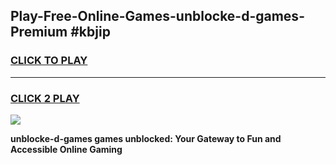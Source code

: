 
## Play-Free-Online-Games-unblocke-d-games-Premium #kbjip
<h3>
<a href="https://premium.freeplayer.one?title=unblocke-d-games&ref=8M">CLICK TO PLAY</a></h3>
<hr>

<h3>
<a href="https://premium.freeplayer.one?title=unblocke-d-games&ref=8M">CLICK 2 PLAY</a>
  
</h3>

<a href="https://premium.freeplayer.one?title=unblocke-d-games&ref=8M"><img src="https://clearcache.store/games.png"></a>


**unblocke-d-games games unblocked: Your Gateway to Fun and Accessible Online Gaming**

